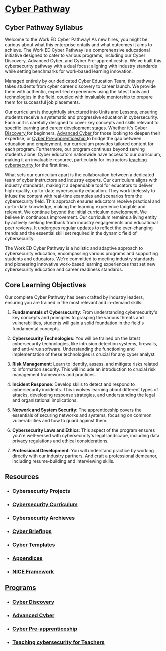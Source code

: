 <h1> <a href="https://worked.com/work-based-learning/cybersecurity/">Cyber Pathway </a></h1>

<h2>Cyber Pathway Syllabus</h2>

<p1>Welcome to the Work ED Cyber Pathway! As new hires, you might be curious about what this enterprise entails and what outcomes it aims to achieve. The Work ED Cyber Pathway is a comprehensive educational initiative designed to cater to various programs, including our Cyber Discovery, Advanced Cyber, and Cyber Pre-apprenticeship. We've built this cybersecurity pathway with a dual focus: aligning with industry standards while setting benchmarks for work-based learning innovation.

Managed entirely by our dedicated Cyber Education Team, this pathway takes students from cyber career discovery to career launch. We provide them with authentic, expert-led experiences using the latest tools and technologies in the field, coupled with invaluable mentorship to prepare them for successful job placements.

Our curriculum is thoughtfully structured into Units and Lessons, ensuring students receive a systematic and progressive education in cybersecurity. Each unit is carefully designed to cover key concepts and skills relevant to specific learning and career development stages. Whether it's <a href="https://github.com/WorkED123/discovery">Cyber Discovery </a> for beginners, <a href="https://github.com/WorkED123/advance">Advanced Cyber </a> for those looking to deepen their expertise, or <a href="https://github.com/WorkED123/preprenticeship">Cyber Pre-apprenticeship </a> to bridge the gap between education and employment, our curriculum provides tailored content for each program. Furthermore, our program continues beyond serving students alone. Cyber educators nationwide have access to our curriculum, making it an invaluable resource, particularly for instructors <a href="https://github.com/WorkED123/teachingcyber">teaching cybersecurity </a>for the first time. 

What sets our curriculum apart is the collaboration between a dedicated team of cyber instructors and industry experts. Our curriculum aligns with industry standards, making it a dependable tool for educators to deliver high-quality, up-to-date cybersecurity education. They work tirelessly to infuse the content with real-time examples and scenarios from the cybersecurity field. This approach ensures educators receive practical and up-to-date knowledge, making the learning experience tangible and relevant. We continue beyond the initial curriculum development. We believe in continuous improvement. Our curriculum remains a living entity by actively seeking feedback from industry engagements and educational peer reviews. It undergoes regular updates to reflect the ever-changing trends and the essential skill set required in the dynamic field of cybersecurity.

The Work ED Cyber Pathway is a holistic and adaptive approach to cybersecurity education, encompassing various programs and supporting students and educators. We're committed to meeting industry standards and pioneering innovative work-based learning experiences that set new cybersecurity education and career readiness standards.
</p1>




<h2>Core Learning Objectives</h2>
<p1>
Our complete Cyber Pathway has been crafted by industry leaders, ensuring you are trained in the most relevant and in-demand skills:

1. **Fundamentals of Cybersecurity**: From understanding cybersecurity's key concepts and principles to grasping the various threats and vulnerabilities, students will gain a solid foundation in the field's fundamental concepts.

2. **Cybersecurity Technologies**: You will be trained on the latest cybersecurity technologies, like intrusion detection systems, firewalls, and anti-virus software. Understanding the functioning and implementation of these technologies is crucial for any cyber analyst.

3. **Risk Management**: Learn to identify, assess, and mitigate risks related to information security. This will include an introduction to crucial risk management frameworks and practices.

4. **Incident Response**: Develop skills to detect and respond to cybersecurity incidents. This involves learning about different types of attacks, developing response strategies, and understanding the legal and organizational implications.

5. **Network and System Security**: The apprenticeship covers the essentials of securing networks and systems, focusing on common vulnerabilities and how to guard against them.

6. **Cybersecurity Laws and Ethics**: This aspect of the program ensures you're well-versed with cybersecurity's legal landscape, including data privacy regulations and ethical considerations.

7. **Professional Development**: You will understand practice by working directly with our industry partners. And craft a professional demeanor, including resume-building and interviewing skills.
</p1>


<h2>Resources</h2>

<ul>

<li><h3>Cybersecurity Projects</h3>   
    
<li><h3><a href="https://github.com/WorkED123/cybersecuritycurriculum">Cybersecurity Curriculum </a></h3>

    
<li><h3>Cybersecurity Archieves</h3>


    
<li><h3><a href="https://github.com/WorkED123/Cyber-Briefing/blob/main/README.md">Cyber Briefings</a></h3>

    
<li><h3><a href="https://github.com/WorkED123/Templates">Cyber Templates</a></h3>


<li><h3><a href="https://github.com/WorkED123/Appendeics/blob/main/README.md">Appendices</h3>

<li><h3><a href="https://docs.google.com/spreadsheets/d/1vQj3tJ6ONOAJdVSYZvaqn_4pYtg0BZ6g/edit?usp=sharing&ouid=110228847857413878764&rtpof=true&sd=true">NICE Framework</h3>

</ul>

<h2>Programs</h2>

<ul>
    <li><h3><a href="https://github.com/WorkED123/discovery">Cyber Discovery</a></li>
          <li><h3><a href="https://github.com/WorkED123/advance">Advanced Cyber</a></li>
              <li><h3><a href="https://github.com/WorkED123/preprenticeship">Cyber Pre-apprenticeship</a></li>
                <li><h3><a href="https://github.com/WorkED123/teachingcyber">Teaching cybersecurity for Teachers</a></li>
</ul>








